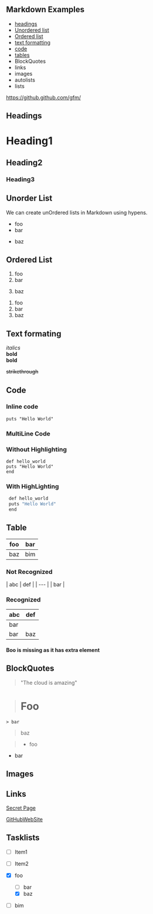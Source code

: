 ## Markdown Examples
- [headings](#headings)
- [Unordered list](#unorder-list)
- [Ordered list](#unorder-list)
- [text formatting](#text-formating)
- [code](#code)
- [tables](#table)
- BlockQuotes
- links 
- images
- autolists
- lists

https://github.github.com/gfm/

## Headings

# Heading1
## Heading2
### Heading3



## Unorder List

We can create unOrdered lists in Markdown using hypens.
  
- foo
- bar
+ baz

## Ordered List

1. foo
2. bar
3) baz

1. foo
1. bar
1. baz

## Text formating

*italics*  
__bold__  
**bold**

~~strikethrough~~


## Code

### Inline code
`puts "Hello World"`


### MultiLine Code
 

 ### Without Highlighting
 ```
 def hello_world
 puts "Hello World"
 end
```

 ### With HighLighting
```sh
 def hello_world
 puts "Hello World"
 end
```

## Table  

| foo | bar |
| --- | --- |
| baz | bim |

### Not Recognized
| abc | def |
| --- |
| bar |


### Recognized
| abc | def |
| --- | --- |
| bar |
| bar | baz | boo |

#### Boo is missing as it has extra element

## BlockQuotes 
> "The cloud is amazing"  

  > # Foo  
    > bar
 > baz

 > - foo
- bar

## Images


## Links

[Secret Page](secret.md)

[GitHubWebSite](https://github.com)

## Tasklists
- [ ] Item1
- [ ] Item2

- [x] foo
  - [ ] bar
  - [x] baz
- [ ] bim